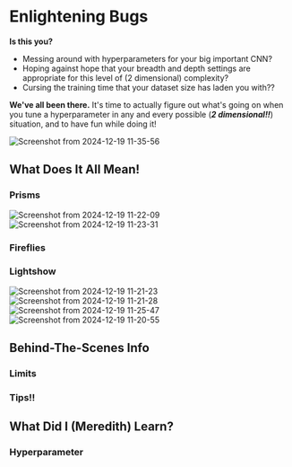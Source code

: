 # Enlightening Bugs
**Is this you?**
- Messing around with hyperparameters for your big important CNN?
- Hoping against hope that your breadth and depth settings are appropriate for this level of (2 dimensional) complexity?
- Cursing the training time that your dataset size has laden you with??

**We've all been there.** It's time to actually figure out what's going on when you tune a hyperparameter in any and every possible (***2 dimensional!!***) situation, and to have fun while doing it!

![Screenshot from 2024-12-19 11-35-56](https://github.com/user-attachments/assets/a94b05c9-2355-4d42-8c5b-af2214a0e3c8)
## What Does It All Mean!
### Prisms
![Screenshot from 2024-12-19 11-22-09](https://github.com/user-attachments/assets/ca40ad82-797c-4898-950d-294acf5dcc67)
![Screenshot from 2024-12-19 11-23-31](https://github.com/user-attachments/assets/5d61e04d-289d-4123-8c49-dec2d95d254f)

### Fireflies
### Lightshow
![Screenshot from 2024-12-19 11-21-23](https://github.com/user-attachments/assets/8421deab-29b0-4566-af95-562c69025fa7)
![Screenshot from 2024-12-19 11-21-28](https://github.com/user-attachments/assets/18b9b28a-2b7b-4a76-8ca5-aee93f337eae)
![Screenshot from 2024-12-19 11-25-47](https://github.com/user-attachments/assets/e5592a6e-b7a1-42f7-96f8-20892c05a00e)
![Screenshot from 2024-12-19 11-20-55](https://github.com/user-attachments/assets/c32deaea-6e37-4ae2-a0cc-8b874e4b371f)

## Behind-The-Scenes Info
### Limits
### Tips!!
## What Did I (Meredith) Learn?
### Hyperparameter
